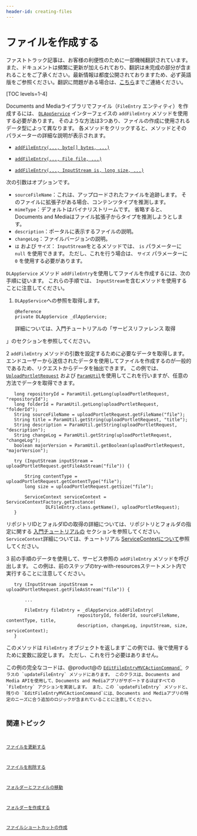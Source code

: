 ```yaml
---
header-id: creating-files
---
```


# ファイルを作成する

<p class="alert alert-info"><span class="wysiwyg-color-blue120">ファストトラック記事は、お客様の利便性のために一部機械翻訳されています。また、ドキュメントは頻繁に更新が加えられており、翻訳は未完成の部分が含まれることをご了承ください。最新情報は都度公開されておりますため、必ず英語版をご参照ください。翻訳に問題がある場合は、<a href="mailto:support-content-jp@liferay.com">こちら</a>までご連絡ください。</span></p>

[TOC levels=1-4]

Documents and Mediaライブラリでファイル（`FileEntry` エンティティ）を作成するには、 [`DLAppService`](@platform-ref@/7.1-latest/javadocs/portal-kernel/com/liferay/document/library/kernel/service/DLAppService.html) インターフェイスの `addFileEntry` メソッドを使用する必要があります。 そのような方法は3つあり、ファイルの作成に使用されるデータ型によって異なります。 各メソッドをクリックすると、メソッドとそのパラメーターの詳細な説明が表示されます。

  - [`addFileEntry(..., byte[] bytes, ...)`](@platform-ref@/7.1-latest/javadocs/portal-kernel/com/liferay/document/library/kernel/service/DLAppService.html#addFileEntry-long-long-java.lang.String-java.lang.String-java.lang.String-java.lang.String-java.lang.String-byte:A-com.liferay.portal.kernel.service.ServiceContext-)

  - [`addFileEntry(..., File file, ...)`](@platform-ref@/7.1-latest/javadocs/portal-kernel/com/liferay/document/library/kernel/service/DLAppService.html#addFileEntry-long-long-java.lang.String-java.lang.String-java.lang.String-java.lang.String-java.lang.String-java.io.File-com.liferay.portal.kernel.service.ServiceContext-)

  - [`addFileEntry(..., InputStream is, long size, ...)`](@platform-ref@/7.1-latest/javadocs/portal-kernel/com/liferay/document/library/kernel/service/DLAppService.html#addFileEntry-long-long-java.lang.String-java.lang.String-java.lang.String-java.lang.String-java.lang.String-java.io.InputStream-long-com.liferay.portal.kernel.service.ServiceContext-)

次の引数はオプションです。

  - `sourceFileName`：これは、アップロードされたファイルを追跡します。 そのファイルに拡張子がある場合、コンテンツタイプを推測します。
  - `mimeType`：デフォルトはバイナリストリームです。 省略すると、Documents and Mediaはファイル拡張子からタイプを推測しようとします。
  - `description`：ポータルに表示するファイルの説明。
  - `changeLog`：ファイルバージョンの説明。
  - `は` および `サイズ`： `InputStream`をとるメソッドでは、 `is` パラメーターに `null` を使用できます。 ただし、これを行う場合は、 `サイズ` パラメーターに `0` を使用する必要があります。

`DLAppService` メソッド `addFileEntry`を使用してファイルを作成するには、次の手順に従います。 これらの手順では、 `InputStream`を含むメソッドを使用することに注意してください。

1.  `DLAppService`への参照を取得します。
   
        @Reference
        private DLAppService _dlAppService;

    詳細については、入門チュートリアルの「サービスリファレンス</a> 取得

」のセクションを参照してください。</p></li> 
   
   2  `addFileEntry` メソッドの引数を設定するために必要なデータを取得します。 エンドユーザーから送信されたデータを使用してファイルを作成するのが一般的であるため、リクエストからデータを抽出できます。 この例では、 [`UploadPortletRequest`](@platform-ref@/7.1-latest/javadocs/portal-kernel/com/liferay/portal/kernel/upload/UploadPortletRequest.html) および [`ParamUtil`](@platform-ref@/7.1-latest/javadocs/portal-kernel/com/liferay/portal/kernel/util/ParamUtil.html)を使用してこれを行いますが、任意の方法でデータを取得できます。
  
       long repositoryId = ParamUtil.getLong(uploadPortletRequest, "repositoryId");
       long folderId = ParamUtil.getLong(uploadPortletRequest, "folderId");
       String sourceFileName = uploadPortletRequest.getFileName("file");
       String title = ParamUtil.getString(uploadPortletRequest, "title");
       String description = ParamUtil.getString(uploadPortletRequest, "description");
       String changeLog = ParamUtil.getString(uploadPortletRequest, "changeLog");
       boolean majorVersion = ParamUtil.getBoolean(uploadPortletRequest, "majorVersion");
      
       try (InputStream inputStream = uploadPortletRequest.getFileAsStream("file")) {
      
           String contentType = uploadPortletRequest.getContentType("file");
           long size = uploadPortletRequest.getSize("file");
      
           ServiceContext serviceContext = ServiceContextFactory.getInstance(
                   DLFileEntry.class.getName(), uploadPortletRequest);
       }
      
  
  リポジトリIDとフォルダIDの取得の詳細については、リポジトリとフォルダの指定に関する [入門チュートリアルの](/docs/7-1/tutorials/-/knowledge_base/t/getting-started-with-the-documents-and-media-api) セクションを参照してください。 `ServiceContext`詳細については、チュートリアル [ServiceContextについて](/docs/7-1/tutorials/-/knowledge_base/t/understanding-servicecontext)参照してください。

3  前の手順のデータを使用して、サービス参照の `addFileEntry` メソッドを呼び出します。 この例は、前のステップのtry-with-resourcesステートメント内で実行することに注意してください。
  
       try (InputStream inputStream = uploadPortletRequest.getFileAsStream("file")) {
      
           ...
      
           FileEntry fileEntry = _dlAppService.addFileEntry(
                               repositoryId, folderId, sourceFileName, contentType, title, 
                               description, changeLog, inputStream, size, serviceContext);
       }
      
  
  このメソッドは `FileEntry` オブジェクトを返します`この例では、後で使用するために変数に設定します。 ただし、これを行う必要はありません。</p></li>
</ol>

<p spaces-before="0">この例の完全なコードは、@product@の <a href="https://github.com/liferay/liferay-portal/blob/master/modules/apps/document-library/document-library-web/src/main/java/com/liferay/document/library/web/internal/portlet/action/EditFileEntryMVCActionCommand.java"><code>EditFileEntryMVCActionCommand`</a> クラスの `updateFileEntry` メソッドにあります。 このクラスは、Documents and Media APIを使用して、Documents and Mediaアプリがサポートするほぼすべての `FileEntry` アクションを実装します。 また、この `updateFileEntry` メソッドと、残りの `EditFileEntryMVCActionCommand`には、Documents and Mediaアプリの特定のニーズに合う追加のロジックが含まれていることに注意してください。
  
  

## 関連トピック

[ファイルを更新する](/docs/7-1/tutorials/-/knowledge_base/t/updating-files)

[ファイルを削除する](/docs/7-1/tutorials/-/knowledge_base/t/deleting-files)

[フォルダーとファイルの移動](/docs/7-1/tutorials/-/knowledge_base/t/moving-folders-and-files)

[フォルダーを作成する](/docs/7-1/tutorials/-/knowledge_base/t/creating-folders)

[ファイルショートカットの作成](/docs/7-1/tutorials/-/knowledge_base/t/creating-file-shortcuts)
